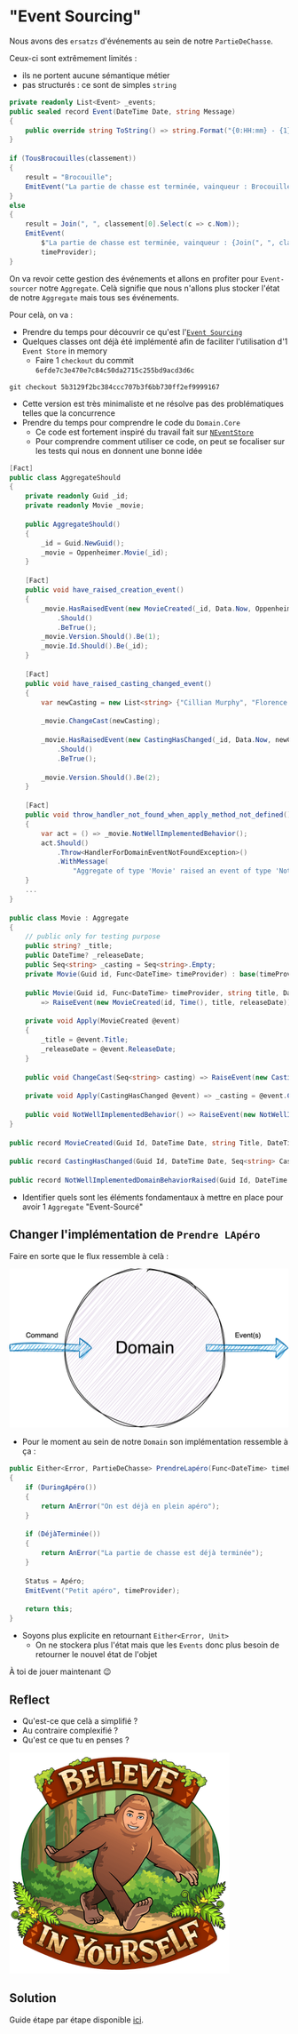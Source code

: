 # "Event Sourcing"
Nous avons des `ersatzs` d'événements au sein de notre `PartieDeChasse`.

Ceux-ci sont extrêmement limités :
- ils ne portent aucune sémantique métier
- pas structurés : ce sont de simples `string`

```csharp
private readonly List<Event> _events;
public sealed record Event(DateTime Date, string Message)
{
    public override string ToString() => string.Format("{0:HH:mm} - {1}", Date, Message);
}

if (TousBrocouilles(classement))
{
    result = "Brocouille";
    EmitEvent("La partie de chasse est terminée, vainqueur : Brocouille", timeProvider);
}
else
{
    result = Join(", ", classement[0].Select(c => c.Nom));
    EmitEvent(
        $"La partie de chasse est terminée, vainqueur : {Join(", ", classement[0].Select(c => $"{c.Nom} - {c.NbGalinettes} galinettes"))}",
        timeProvider);
}
```

On va revoir cette gestion des événements et allons en profiter pour `Event-sourcer` notre `Aggregate`. Celà signifie que nous n'allons plus stocker l'état de notre `Aggregate` mais tous ses événements.

Pour celà, on va :
- Prendre du temps pour découvrir ce qu'est l'[`Event Sourcing`](https://martinfowler.com/eaaDev/EventSourcing.html)
- Quelques classes ont déjà été implémenté afin de faciliter l'utilisation d'1 `Event Store` in memory
    - Faire 1 `checkout` du commit `6efde7c3e470e7c84c50da2715c255bd9acd3d6c`

```shell
git checkout 5b3129f2bc384ccc707b3f6bb730ff2ef9999167
```

- Cette version est très minimaliste et ne résolve pas des problématiques telles que la concurrence
- Prendre du temps pour comprendre le code du `Domain.Core`
    - Ce code est fortement inspiré du travail fait sur [`NEventStore`](https://github.com/NEventStore/NEventStore)
    - Pour comprendre comment utiliser ce code, on peut se focaliser sur les tests qui nous en donnent une bonne idée

```csharp
[Fact]
public class AggregateShould
{
    private readonly Guid _id;
    private readonly Movie _movie;

    public AggregateShould()
    {
        _id = Guid.NewGuid();
        _movie = Oppenheimer.Movie(_id);
    }

    [Fact]
    public void have_raised_creation_event()
    {
        _movie.HasRaisedEvent(new MovieCreated(_id, Data.Now, Oppenheimer.Title, Oppenheimer.ReleaseDate))
            .Should()
            .BeTrue();
        _movie.Version.Should().Be(1);
        _movie.Id.Should().Be(_id);
    }

    [Fact]
    public void have_raised_casting_changed_event()
    {
        var newCasting = new List<string> {"Cillian Murphy", "Florence Pugh"}.ToSeq();

        _movie.ChangeCast(newCasting);

        _movie.HasRaisedEvent(new CastingHasChanged(_id, Data.Now, newCasting))
            .Should()
            .BeTrue();

        _movie.Version.Should().Be(2);
    }

    [Fact]
    public void throw_handler_not_found_when_apply_method_not_defined()
    {
        var act = () => _movie.NotWellImplementedBehavior();
        act.Should()
            .Throw<HandlerForDomainEventNotFoundException>()
            .WithMessage(
                "Aggregate of type 'Movie' raised an event of type 'NotWellImplementedDomainBehaviorRaised' but no handler could be found to handle the event.");
    }
    ...
}

public class Movie : Aggregate
{
    // public only for testing purpose
    public string? _title;
    public DateTime? _releaseDate;
    public Seq<string> _casting = Seq<string>.Empty;
    private Movie(Guid id, Func<DateTime> timeProvider) : base(timeProvider, true) => Id = id;

    public Movie(Guid id, Func<DateTime> timeProvider, string title, DateTime releaseDate) : this(id, timeProvider)
        => RaiseEvent(new MovieCreated(id, Time(), title, releaseDate));

    private void Apply(MovieCreated @event)
    {
        _title = @event.Title;
        _releaseDate = @event.ReleaseDate;
    }

    public void ChangeCast(Seq<string> casting) => RaiseEvent(new CastingHasChanged(Id, Time(), casting));

    private void Apply(CastingHasChanged @event) => _casting = @event.Casting;

    public void NotWellImplementedBehavior() => RaiseEvent(new NotWellImplementedDomainBehaviorRaised(Id, Time()));
}

public record MovieCreated(Guid Id, DateTime Date, string Title, DateTime ReleaseDate) : Event(Id, 1, Date);

public record CastingHasChanged(Guid Id, DateTime Date, Seq<string> Casting) : Event(Id, 1, Date);

public record NotWellImplementedDomainBehaviorRaised(Guid Id, DateTime Date) : Event(Id, 1, Date);
```

- Identifier quels sont les éléments fondamentaux à mettre en place pour avoir 1 `Aggregate` "Event-Sourcé"

## Changer l'implémentation de `Prendre LApéro`
Faire en sorte que le flux ressemble à celà :

![Events](steps/img/12.event-sourcing/events.webp)

- Pour le moment au sein de notre `Domain` son implémentation ressemble à ça :

```csharp
public Either<Error, PartieDeChasse> PrendreLapéro(Func<DateTime> timeProvider)
{
    if (DuringApéro())
    {
        return AnError("On est déjà en plein apéro");
    }

    if (DéjàTerminée())
    {
        return AnError("La partie de chasse est déjà terminée");
    }

    Status = Apéro;
    EmitEvent("Petit apéro", timeProvider);

    return this;
}
```

- Soyons plus explicite en retournant `Either<Error, Unit>`
    - On ne stockera plus l'état mais que les `Events` donc plus besoin de retourner le nouvel état de l'objet

À toi de jouer maintenant 😉

## Reflect
- Qu'est-ce que celà a simplifié ?
- Au contraire complexifié ?
- Qu'est ce que tu en penses ?
  
![Event Sourcing](steps/img/12.event-sourcing/event-sourcing.webp)

## Solution
Guide étape par étape disponible [ici](steps/12.event-sourcing.md).
